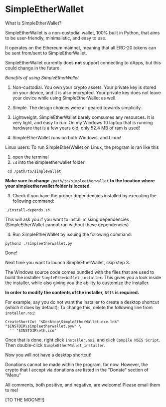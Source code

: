 # SimpleEtherWallet


What is SimpleEtherWallet?

SimpleEtherWallet is a non-custodial wallet, 100% built in Python, that aims to be user-friendly, minimalistic, and easy to use.

It operates on the Ethereum mainnet, meaning that all ERC-20 tokens can be sent from/sent to SimpleEtherWallet.

SimpleEtherWallet currently does **not** support connecting to dApps, but this could change in the future.

*Benefits of using SimpleEtherWallet*
1. Non-custodial. You own your crypto assets. Your private key is stored on your device, and it is also encrypted. Your private key does not leave your device while using SimpleEtherWallet as well.

3. Simple. The design choices were all geared towards simplicity.

4. Lightweight. SimpleEtherWallet barely comsumes any resources. It is very light, and easy to run.
    On my Windows 10 laptop that is running hardware that is a few years old, only 52.4 MB of ram is used!
   
5. SimpleEtherWallet runs on both Windows, and Linux!

Linux users: To run SimpleEtherWallet on Linux, the program is ran like this

1. open the terminal
2. `cd` into the simpleetherwallet folder

```
 cd /path/to/simplewallet
```

**Make sure to change** `/path/to/simpleetherwallet` **to the location where your simpleetherwallet folder is located**

3. Check if you have the proper dependencies installed by executing the following command:
```
./install-depends.sh
```
This will ask you if you want to install missing dependencies (SimpleEtherWallet cannot run without these dependencies)

4. Run SimpleEtherWallet by issuing the following command:
```
python3 ./simpleetherwallet.py
```
Done!

Next time you want to launch SimpleEtherWallet, skip step 3.


The Windows source code comes bundled with the files that are used to build the installer `SimpleEtherWallet_installer`.
This gives you a look inside the installer, while also giving you the ability to customize the installer.

**In order to modify the contents of the installer,** `NSIS` **is required.**

For example; say you do not want the installer to create a desktop shortcut (which it does by default);
To change this, delete the following line from `installer.nsi`:

    CreateShortCut "$Desktop\SimpleEtherWallet.exe.lnk" "$INSTDIR\simpleetherwallet.pyw" \
      '' "$INSTDIR\eth.ico"

Once that is done, right click `installer.nsi`, and click `Compile NSIS Script`.
Then double-click `SimpleEtherWallet_installer`.

Now you will not have a desktop shortcut!


Donations cannot be made within the program, for now. However, the crypto that I accept via donations are listed in the "Donate" section of "Menu"

All comments, both positive, and negative, are welcome! Please email them to me!

[TO THE MOON!!!!]



